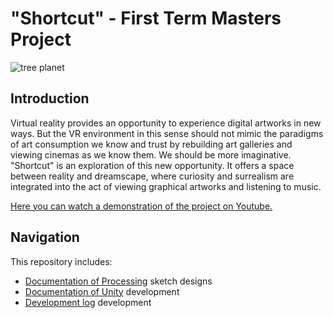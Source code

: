 # "Shortcut" - First Term Masters Project

![tree planet](IMAGES/ShortcutTreePlanet.png)

## Introduction
Virtual reality provides an opportunity to experience digital artworks in new ways. But the VR environment in this sense should not mimic the paradigms of art consumption we know and trust by rebuilding art galleries and viewing cinemas as we know them. We should be more imaginative. "Shortcut" is an exploration of this new opportunity. It offers a space between reality and dreamscape, where curiosity and surrealism are integrated into the act of viewing graphical artworks and listening to music. 

[Here you can watch a demonstration of the project on Youtube.](https://youtu.be/iWeQOEhx4YA)

## Navigation
This repository includes:
- [Documentation of Processing](https://github.com/tillmanjex/Shortcut-FirstTermProject/blob/main/DOCUMENTATION/Shortcut%20-%20Processing%20Documentation.md) sketch designs
- [Documentation of Unity](https://github.com/tillmanjex/Shortcut-FirstTermProject/blob/main/DOCUMENTATION/Shortcut%20-%20VR%20Documentation.md) development
- [Development log](https://github.com/tillmanjex/Shortcut-FirstTermProject/blob/main/DOCUMENTATION/Shortcut%20-%20Dev%20Log.md) development

  
